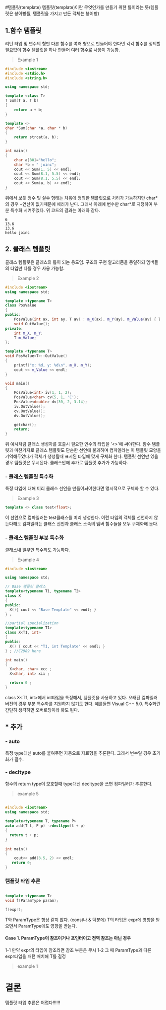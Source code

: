 #템플릿(template)
  템플릿(template)이란 무엇인가를 만들기 위한 틀이라는 뜻(템플릿은 붕어빵틀, 템플릿을 가지고 만든 객체는 붕어빵)
## 1.함수 템플릿
  리턴 타입 및 변수의 형만 다른 함수를 여러 형으로 만들어야 한다면 각각 함수를 정의할 필요없이 함수 템플릿을 하나 만들어 여러 함수로 사용이 가능함.

> Example 1

```C++
#include <iostream>
#include <stdio.h>
#include <string.h>

using namespace std;

template <class T>
T Sum(T a, T b)
{
    return a + b;
}

template <>
char *Sum(char *a, char * b)
{
    return strcat(a, b);
}

int main()
{
    char a[80]="hello";
    char *b = " joinc";
    cout << Sum(1, 5) << endl;
    cout << Sum(8.1, 5.5) << endl;
    cout << Sum(8.1, 5.5) << endl;
    cout << Sum(a, b) << endl;
}
```
  위에서 보듯 정수 및 실수 형태는 처음에 정의한 템플릿으로 처리가 가능하지만 char\*의 경우 +연산이 없기때문에 에러가 난다. 
  그래서 아래에 변수만 char\*로 지정하여 부분 특수화 시켜주었다. 위 코드의 결과는 아래와 같다.
```
6
13.6
13.6
hello joinc
```

## 2. 클래스 템플릿
  클래스 템플릿은 클래스의 틀이 되는 용도임. 구조와 구현 알고리즘을 동일하되 멤버들의 타입만 다를 경우 사용 가능함. 
  
> Example 2

```C++
#include <iostream>
using namespace std;

template <typename T>
class PosValue
{
public:
	PosValue(int ax, int ay, T av) : m_X(ax), m_Y(ay), m_Value(av) { }
	void OutValue();
private:
	int m_X, m_Y;
	T m_Value;
};

template <typename T>
void PosValue<T>::OutValue()
{
	printf("x: %d, y: %d\n", m_X, m_Y);
	cout << m_Value << endl;
}

void main()
{
	PosValue<int> iv(1, 1, 2);
	PosValue<char> cv(5, 1, 'C');
	PosValue<double> dv(30, 2, 3.14);
	iv.OutValue();
	cv.OutValue();
	dv.OutValue();

	getchar();
	return;
}
```
  위 예시처럼 클래스 생성자를 호출시 필요한 인수의 타입을 '<>'에 써야한다.
  함수 템플릿과 마찬가지로 클래스 템플릿도 단순한 선언에 불과하며 컴파일러는 이 템플릿 모양을 기억해두었다가 객체가 생성될때 표시된 타입에 맞게 구체화 한다. 템플릿 선언만 있을 경우 템플릿은 무시된다. 클래스안에 추가로 템플릿 추가가 가능하다.
  
### - 클래스 템플릿 특수화
  특정 타입에 대해 미리 클래스 선언을 만들어놔야한다면 명시적으로 구체화 할 수 있다.
  > Example 3
  
  ```C++
  template <> class test<float>;
  ```
  
  이 선언으로 컴파일러는 test클래스를 미리 생성한다. 이런 타입의 객체를 선언하지 않는다해도 컴파일러는 클래스 선언과 클래스 소속의 멤버 함수들을 모두 구체화해 둔다.
  
### - 클래스 템플릿 부분 특수화
  클래스내 일부만 특수화도 가능하다.
  
  > Example 4
  
  ```C++
#include <iostream>

using namespace std;

// Base 템플릿 클래스
template<typename T1, typename T2>
class X
{
public:
    X(){ cout << "Base Template" << endl; }
} ;

//partial specialization
template<typename T1>
class X<T1, int>
{
public:
    X() { cout << "T1, int Template" << endl; }
} ; //C2989 here

int main()
{
    X<char, char> xcc ;
    X<char, int> xii ;

    return 0 ;
}
```

  class X<T1, int>에서 int타입을 특정해서, 템플릿을 사용하고 있다. 오래된 컴파일러 버전의 경우 부분 특수화를 지원하지 않기도 한다.
  예를들면 Visual C++ 5.0. 특수화란 간단히 생각하면 오버로딩이라 봐도 된다.
  
  
## * 추가
### - auto

   특정 type대신 auto를 붙여주면 자동으로 자료형을 추론한다. 그래서 변수일 경우 초기화가 필수.
     
### - decltype

   함수의 return type이 모호할때 type대신 decltype을 쓰면 컴파일러가 추론한다.
     
     
> example 5
     
```C++
     
#include <iostream>
using namespace std;
     
template<typename T, typename P>
auto add(T t, P p) ->decltype(t + p)
{
  return t + p;
}
     
int main()
{
    cout<< add(3.5, 2) << endl;
   return 0;
}
```

### 템플릿 타입 추론

```C++

template <typename T>
void f(ParamType param);

f(expr);

```

T와 ParamType은 항상 같지 않다. (const나 & 덕분에)
T의 타입은 expr에 영향을 받으면서 ParamType에도 영향을 받는다.

#### Case 1. ParamType이 참조이거나 포인터이고 전역 참조는 아닌 경우

1-1 만약 expr의 타입이 참조라면 참조 부분은 무시
1-2 그 때 ParamType과 다른 expr타입을 패턴 매치해 T를 결정

>example 1


# 결론
  템플릿 타입 추론은 어렵다!!!!!!
